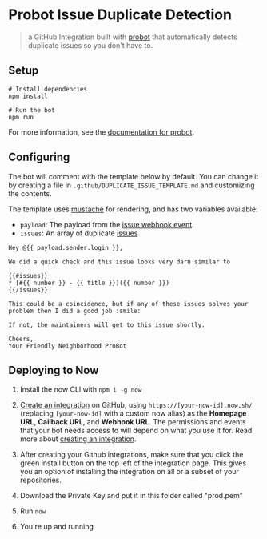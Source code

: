 # Probot Issue Duplicate Detection

> a GitHub Integration built with [probot](https://github.com/probot/probot) that automatically
detects duplicate issues so you don't have to.

## Setup

```
# Install dependencies
npm install

# Run the bot
npm run
```

For more information, see the [documentation for probot](https://github.com/probot/probot).

## Configuring

The bot will comment with the template below by default. You can change it by creating a file in `.github/DUPLICATE_ISSUE_TEMPLATE.md` and customizing the contents.

The template uses [mustache](https://mustache.github.io/) for rendering, and has two variables available:

- `payload`: The payload from the [issue webhook event](https://developer.github.com/v3/activity/events/types/#issuesevent).
- `issues`: An array of duplicate [issues](https://developer.github.com/v3/issues/#list-issues-for-a-repository)

```
Hey @{{ payload.sender.login }},

We did a quick check and this issue looks very darn similar to

{{#issues}}
* [#{{ number }} - {{ title }}]({{ number }})
{{/issues}}

This could be a coincidence, but if any of these issues solves your problem then I did a good job :smile:

If not, the maintainers will get to this issue shortly.

Cheers,
Your Friendly Neighborhood ProBot
```

## Deploying to Now

1. Install the now CLI with `npm i -g now`

2. [Create an integration](https://github.com/settings/integrations/new) on GitHub, using `https://[your-now-id].now.sh/`
(replacing `[your-now-id]` with a custom now alias) as the **Homepage URL**, **Callback URL**, and **Webhook URL**.
The permissions and events that your bot needs access to will depend on what you use it for. Read more about
[creating an integration](https://developer.github.com/early-access/integrations/creating-an-integration/).

3. After creating your Github integrations, make sure that you click the green install button on the top left
of the integration page.
This gives you an option of installing the integration on all or a subset of your repositories.

4. Download the Private Key and put it in this folder called "prod.pem"

5. Run `now`

6. You're up and running
